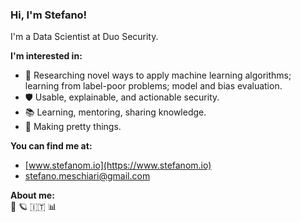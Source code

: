 ### Hi, I'm Stefano!
I'm a Data Scientist at Duo Security. 

**I'm interested in:**<br>
* 🤖	Researching novel ways to apply machine learning algorithms; learning from label-poor problems; model and bias evaluation.<br>
* 🛡	Usable, explainable, and actionable security.<br>
* 📚	Learning, mentoring, sharing knowledge.<br>
* 💅	Making pretty things.<br>

**You can find me at:**<br>
* [www.stefanom.io](https://www.stefanom.io)
* stefano.meschiari@gmail.com

**About me:**<br>
🌈 🪐 🇮🇹 📊
